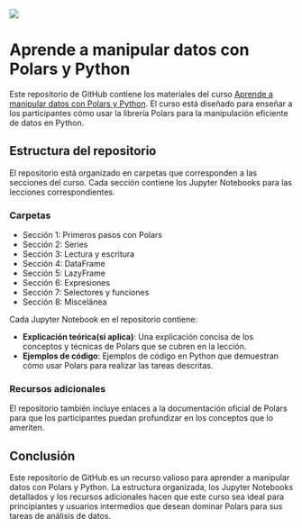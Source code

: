 <img src='./img/banner.png'>

# Aprende a manipular datos con Polars y Python

Este repositorio de GitHub contiene los materiales del curso [Aprende a manipular datos con Polars y Python](https://www.udemy.com/course/draft/5847554/?referralCode=CC83B445E40FD2FF1B60). El curso está diseñado para enseñar a los participantes cómo usar la librería Polars para la manipulación eficiente de datos en Python.

## Estructura del repositorio

El repositorio está organizado en carpetas que corresponden a las secciones del curso. Cada sección contiene los Jupyter Notebooks para las lecciones correspondientes.

### Carpetas

- Sección 1: Primeros pasos con Polars
- Sección 2: Series
- Sección 3: Lectura y escritura
- Sección 4: DataFrame
- Sección 5: LazyFrame
- Sección 6: Expresiones
- Sección 7: Selectores y funciones
- Sección 8: Miscelánea

Cada Jupyter Notebook en el repositorio contiene:

- **Explicación teórica(si aplica)**: Una explicación concisa de los conceptos y técnicas de Polars que se cubren en la lección.
- **Ejemplos de código**: Ejemplos de código en Python que demuestran cómo usar Polars para realizar las tareas descritas.

### Recursos adicionales

El repositorio también incluye enlaces a la documentación oficial de Polars para que los participantes puedan profundizar en los conceptos que lo ameriten.

## Conclusión

Este repositorio de GitHub es un recurso valioso para aprender a manipular datos con Polars y Python. La estructura organizada, los Jupyter Notebooks detallados y los recursos adicionales hacen que este curso sea ideal para principiantes y usuarios intermedios que desean dominar Polars para sus tareas de análisis de datos.


